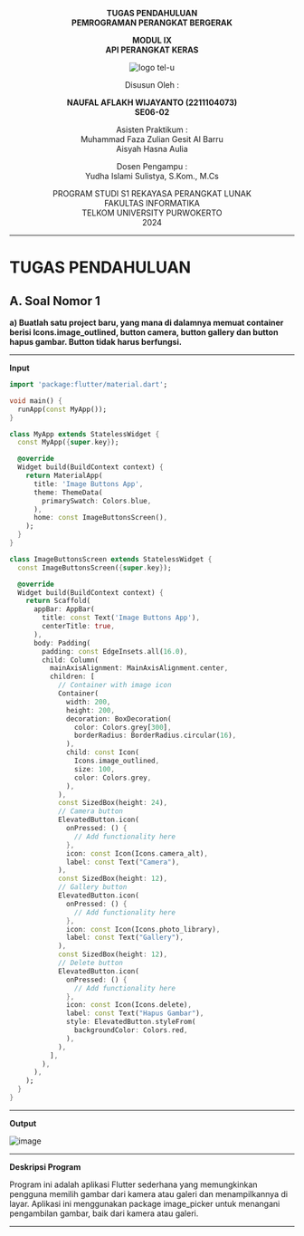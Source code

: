 <div align="center">

**TUGAS PENDAHULUAN**  
**PEMROGRAMAN PERANGKAT BERGERAK**

**MODUL IX**  
**API PERANGKAT KERAS**

![logo tel-u](https://github.com/user-attachments/assets/3a44181d-9c92-47f6-8cf0-87755117fd99)

Disusun Oleh :

**NAUFAL AFLAKH WIJAYANTO (2211104073)**  
**SE06-02**

Asisten Praktikum :  
Muhammad Faza Zulian Gesit Al Barru  
Aisyah Hasna Aulia

Dosen Pengampu :  
Yudha Islami Sulistya, S.Kom., M.Cs

PROGRAM STUDI S1 REKAYASA PERANGKAT LUNAK  
FAKULTAS INFORMATIKA  
TELKOM UNIVERSITY PURWOKERTO  
2024

</div>

---

# TUGAS PENDAHULUAN

## A. Soal Nomor 1
**a) Buatlah satu project baru, yang mana di dalamnya memuat container berisi
Icons.image_outlined, button camera, button gallery dan button hapus gambar.
Button tidak harus berfungsi.**

---

**Input**
```dart
import 'package:flutter/material.dart';

void main() {
  runApp(const MyApp());
}

class MyApp extends StatelessWidget {
  const MyApp({super.key});

  @override
  Widget build(BuildContext context) {
    return MaterialApp(
      title: 'Image Buttons App',
      theme: ThemeData(
        primarySwatch: Colors.blue,
      ),
      home: const ImageButtonsScreen(),
    );
  }
}

class ImageButtonsScreen extends StatelessWidget {
  const ImageButtonsScreen({super.key});

  @override
  Widget build(BuildContext context) {
    return Scaffold(
      appBar: AppBar(
        title: const Text('Image Buttons App'),
        centerTitle: true,
      ),
      body: Padding(
        padding: const EdgeInsets.all(16.0),
        child: Column(
          mainAxisAlignment: MainAxisAlignment.center,
          children: [
            // Container with image icon
            Container(
              width: 200,
              height: 200,
              decoration: BoxDecoration(
                color: Colors.grey[300],
                borderRadius: BorderRadius.circular(16),
              ),
              child: const Icon(
                Icons.image_outlined,
                size: 100,
                color: Colors.grey,
              ),
            ),
            const SizedBox(height: 24),
            // Camera button
            ElevatedButton.icon(
              onPressed: () {
                // Add functionality here
              },
              icon: const Icon(Icons.camera_alt),
              label: const Text("Camera"),
            ),
            const SizedBox(height: 12),
            // Gallery button
            ElevatedButton.icon(
              onPressed: () {
                // Add functionality here
              },
              icon: const Icon(Icons.photo_library),
              label: const Text("Gallery"),
            ),
            const SizedBox(height: 12),
            // Delete button
            ElevatedButton.icon(
              onPressed: () {
                // Add functionality here
              },
              icon: const Icon(Icons.delete),
              label: const Text("Hapus Gambar"),
              style: ElevatedButton.styleFrom(
                backgroundColor: Colors.red,
              ),
            ),
          ],
        ),
      ),
    );
  }
}
```

---

**Output**

![image](https://github.com/user-attachments/assets/ad205851-dda3-4f0a-9caf-bbcd2019ed02)

---

**Deskripsi Program**


Program ini adalah aplikasi Flutter sederhana yang memungkinkan pengguna memilih gambar dari kamera atau galeri dan menampilkannya di layar. Aplikasi ini menggunakan package image_picker untuk menangani pengambilan gambar, baik dari kamera atau galeri.

---
